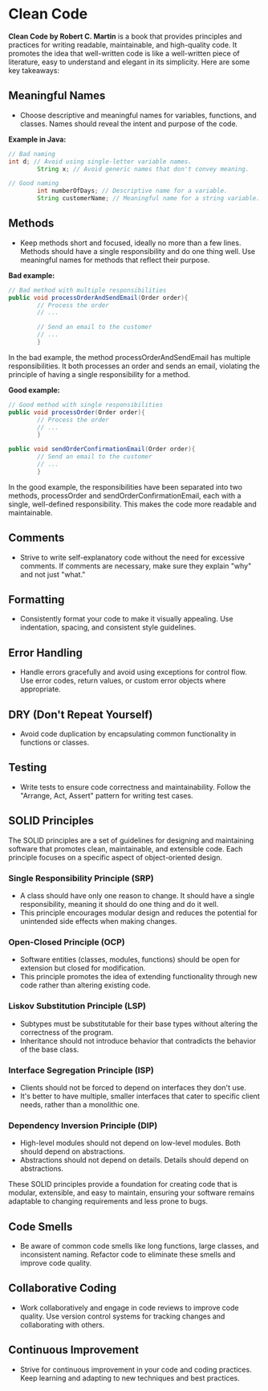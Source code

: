 # Clean Code

**Clean Code by Robert C. Martin** is a book that provides principles and practices for writing readable, maintainable,
and
high-quality code. It promotes the idea that well-written code is like a well-written piece of literature, easy to
understand and elegant in its simplicity. Here are some key takeaways:

## Meaningful Names

- Choose descriptive and meaningful names for variables, functions, and classes. Names should reveal the intent and
  purpose of the code.

**Example in Java:**

```java
// Bad naming
int d; // Avoid using single-letter variable names.
        String x; // Avoid generic names that don't convey meaning.

// Good naming
        int numberOfDays; // Descriptive name for a variable.
        String customerName; // Meaningful name for a string variable.
```

## Methods

- Keep methods short and focused, ideally no more than a few lines. Methods should have a single responsibility and
  do one thing well. Use meaningful names for methods that reflect their purpose.

**Bad example:**

```java
// Bad method with multiple responsibilities
public void processOrderAndSendEmail(Order order){
        // Process the order
        // ...

        // Send an email to the customer
        // ...
        }
```

In the bad example, the method processOrderAndSendEmail has multiple responsibilities. It both processes an order and
sends an email, violating the principle of having a single responsibility for a method.

**Good example:**

```java
// Good method with single responsibilities
public void processOrder(Order order){
        // Process the order
        // ...
        }

public void sendOrderConfirmationEmail(Order order){
        // Send an email to the customer
        // ...
        }
```

In the good example, the responsibilities have been separated into two methods, processOrder and
sendOrderConfirmationEmail, each with a single, well-defined responsibility. This makes the code more readable and
maintainable.

## Comments

- Strive to write self-explanatory code without the need for excessive comments. If comments are necessary, make sure
  they explain "why" and not just "what."

## Formatting

- Consistently format your code to make it visually appealing. Use indentation, spacing, and consistent style
  guidelines.

## Error Handling

- Handle errors gracefully and avoid using exceptions for control flow. Use error codes, return values, or custom error
  objects where appropriate.

## DRY (Don't Repeat Yourself)

- Avoid code duplication by encapsulating common functionality in functions or classes.

## Testing

- Write tests to ensure code correctness and maintainability. Follow the "Arrange, Act, Assert" pattern for writing test
  cases.

## SOLID Principles

The SOLID principles are a set of guidelines for designing and maintaining software that promotes clean, maintainable,
and extensible code. Each principle focuses on a specific aspect of object-oriented design.

### Single Responsibility Principle (SRP)

- A class should have only one reason to change. It should have a single responsibility, meaning it should do one thing
  and do it well.
- This principle encourages modular design and reduces the potential for unintended side effects when making changes.

### Open-Closed Principle (OCP)

- Software entities (classes, modules, functions) should be open for extension but closed for modification.
- This principle promotes the idea of extending functionality through new code rather than altering existing code.

### Liskov Substitution Principle (LSP)

- Subtypes must be substitutable for their base types without altering the correctness of the program.
- Inheritance should not introduce behavior that contradicts the behavior of the base class.

### Interface Segregation Principle (ISP)

- Clients should not be forced to depend on interfaces they don't use.
- It's better to have multiple, smaller interfaces that cater to specific client needs, rather than a monolithic one.

### Dependency Inversion Principle (DIP)

- High-level modules should not depend on low-level modules. Both should depend on abstractions.
- Abstractions should not depend on details. Details should depend on abstractions.

These SOLID principles provide a foundation for creating code that is modular, extensible, and easy to maintain,
ensuring your software remains adaptable to changing requirements and less prone to bugs.

## Code Smells

- Be aware of common code smells like long functions, large classes, and inconsistent naming. Refactor code to eliminate
  these smells and improve code quality.

## Collaborative Coding

- Work collaboratively and engage in code reviews to improve code quality. Use version control systems for tracking
  changes and collaborating with others.

## Continuous Improvement

- Strive for continuous improvement in your code and coding practices. Keep learning and adapting to new techniques and
  best practices.